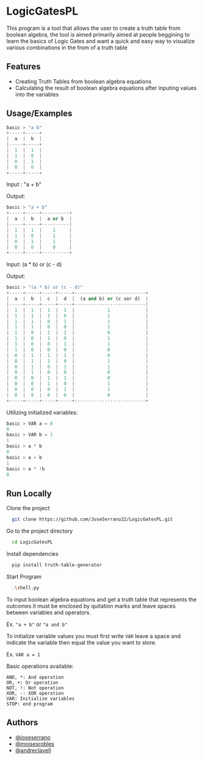 # LogicGatesPL

This program is a tool that allows the user to create a truth table from boolean algebra, the tool is aimed primarily aimed at
people beggining to learn the basics of Logic Gates and want a quick and easy way to visualize various combinations in the from
of a truth table 






## Features

- Creating Truth Tables from boolean algebra equations
- Calculating the result of boolean algebra equations after inputing values into the variables



## Usage/Examples


```python
basic > "a b"
+-----+-----+
|  a  |  b  |
|-----+-----+
|  1  |  1  |
|  1  |  0  |
|  0  |  1  |
|  0  |  0  |
+-----+-----+
```

Input : "a + b"

Output:
```python
basic > "a + b"
+-----+-----+----------+
|  a  |  b  |  a or b  |
|-----+-----+----------|
|  1  |  1  |    1     |
|  1  |  0  |    1     |
|  0  |  1  |    1     |
|  0  |  0  |    0     |
+-----+-----+----------+
```

Input: (a * b) or (c - d)

Output:
```python
basic > "(a * b) or (c - d)"
+-----+-----+-----+-----+--------------------------+
|  a  |  b  |  c  |  d  |  (a and b) or (c xor d)  |
|-----+-----+-----+-----+--------------------------|
|  1  |  1  |  1  |  1  |            1             |
|  1  |  1  |  1  |  0  |            1             |
|  1  |  1  |  0  |  1  |            1             |
|  1  |  1  |  0  |  0  |            1             |
|  1  |  0  |  1  |  1  |            0             |
|  1  |  0  |  1  |  0  |            1             |
|  1  |  0  |  0  |  1  |            1             |
|  1  |  0  |  0  |  0  |            0             |
|  0  |  1  |  1  |  1  |            0             |
|  0  |  1  |  1  |  0  |            1             |
|  0  |  1  |  0  |  1  |            1             |
|  0  |  1  |  0  |  0  |            0             |
|  0  |  0  |  1  |  1  |            0             |
|  0  |  0  |  1  |  0  |            1             |
|  0  |  0  |  0  |  1  |            1             |
|  0  |  0  |  0  |  0  |            0             |
+-----+-----+-----+-----+--------------------------+
```

Utilizing initialized variables:
```python
basic > VAR a = 0
0
basic > VAR b = 1
1
basic > a * b
0
basic > a + b
1
basic > a * !b
0
```

## Run Locally

Clone the project

```bash
  git clone https://github.com/JoseSerrano22/LogicGatesPL.git
```

Go to the project directory

```bash
  cd LogicGatesPL
```

Install dependencies

```bash
  pip install truth-table-generator
```

Start Program

```bash
  .\shell.py
```

To input boolean algebra equations and get a truth table that represents
 the outcomes it must be enclosed by quitation marks and leave spaces between variables and operators.

Ex. ```"a + b"``` or ```"a and b"```

To initialize variable values you must first write ```VAR``` leave a space and indicate the variable then
 equal the value you want to store.

Ex. ```VAR a = 1```


Basic operations available:

	AND, *: And operation
	OR, +: Or operation
	NOT, !: Not operation
	XOR, -: XOR operation
	VAR: Initialize variables
	STOP: end program
## Authors

- [@joseserrano](https://github.com/JoseSerrano22)
- [@moisesrobles](https://github.com/moisesrobles-04)
- [@andreclavell](https://github.com/AndreClavell)

